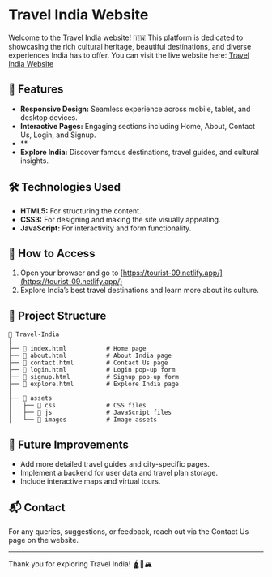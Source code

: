 # Travel India Website

Welcome to the Travel India website! 🇮🇳 This platform is dedicated to showcasing the rich cultural heritage, beautiful destinations, and diverse experiences India has to offer. You can visit the live website here: [Travel India Website](https://tourist-09.netlify.app/)

## 🌟 Features
- **Responsive Design:** Seamless experience across mobile, tablet, and desktop devices.
- **Interactive Pages:** Engaging sections including Home, About, Contact Us, Login, and Signup.
- **
- **Explore India:** Discover famous destinations, travel guides, and cultural insights.
  

## 🛠️ Technologies Used
- **HTML5:** For structuring the content.
- **CSS3:** For designing and making the site visually appealing.
- **JavaScript:** For interactivity and form functionality.

## 🚀 How to Access
1. Open your browser and go to [https://tourist-09.netlify.app/](https://tourist-09.netlify.app/)
2. Explore India’s best travel destinations and learn more about its culture.


## 📂 Project Structure
```
📁 Travel-India
│
├── 📄 index.html           # Home page
├── 📄 about.html           # About India page
├── 📄 contact.html         # Contact Us page
├── 📄 login.html           # Login pop-up form
├── 📄 signup.html          # Signup pop-up form
├── 📄 explore.html         # Explore India page
│
├── 📁 assets
│   ├── 📁 css              # CSS files
│   ├── 📁 js               # JavaScript files
│   └── 📁 images           # Image assets
```

## 📝 Future Improvements
- Add more detailed travel guides and city-specific pages.
- Implement a backend for user data and travel plan storage.
- Include interactive maps and virtual tours.

## 📬 Contact
For any queries, suggestions, or feedback, reach out via the Contact Us page on the website.

---

Thank you for exploring Travel India! 🛕🌊🏔️

